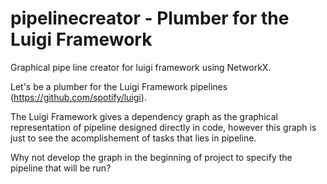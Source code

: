 # pipelinecreator - Plumber for the Luigi Framework
Graphical pipe line creator for luigi framework using NetworkX.


Let's be a plumber for the Luigi Framework pipelines (https://github.com/spotify/luigi).

The Luigi Framework gives a dependency graph as the graphical representation of pipeline designed directly in code, however this graph is just to see the acomplishement of tasks that lies in pipeline.

Why not develop the graph in the beginning of project to specify the pipeline that will be run?
